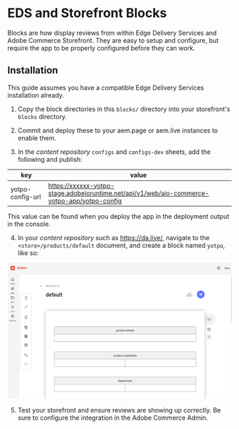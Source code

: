 # EDS and Storefront Blocks

Blocks are how display reviews from within Edge Delivery Services and Adobe Commerce Storefront. They are easy to setup and configure, but require the app to be properly configured before they can work.

## Installation

This guide assumes you have a compatible Edge Delivery Services installation already.

1. Copy the block directories in this `blocks/` directory into your storefront's `blocks` directory.

2. Commit and deploy these to your aem.page or aem.live instances to enable them.

3. In the _content repository_ `configs` and `configs-dev` sheets, add the following and publish:

| key                    | value                                                                                                          |
| ---------------------- | -------------------------------------------------------------------------------------------------------------- |
| yotpo-config-url | https://xxxxxx-yotpo-stage.adobeioruntime.net/api/v1/web/aio-commerce-yotpo-app/yotpo-config |

This value can be found when you deploy the app in the deployment output in the console.

4. In your _content repository_ such as https://da.live/, navigate to the `<store>/products/default` document, and create a block named `yotpo`, like so:

![Document Block Example](.github/img/da-block-example.png)

5. Test your storefront and ensure reviews are showing up correctly. Be sure to configure the integration in the Adobe Commerce Admin.
